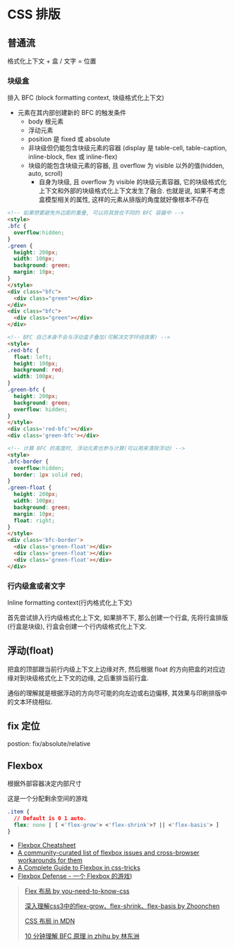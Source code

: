 # CSS 排版

## 普通流

格式化上下文 + 盒 / 文字 = 位置

### 块级盒

排入 BFC (block formatting context, 块级格式化上下文)

* 元素在其内部创建新的 BFC 的触发条件
  * body 根元素
  * 浮动元素
  * position 是 fixed 或 absolute
  * 非块级但仍能包含块级元素的容器 (display 是 table-cell, table-caption, inline-block, flex 或 inline-flex)
  * 块级的能包含块级元素的容器, 且 overflow 为 visible 以外的值(hidden, auto, scroll)
    * 自身为块级, 且 overflow 为 visible 的块级元素容器, 它的块级格式化上下文和外部的块级格式化上下文发生了融合. 也就是说, 如果不考虑盒模型相关的属性, 这样的元素从排版的角度就好像根本不存在

```html
<!-- 如果想要避免外边距的重叠, 可以将其放在不同的 BFC 容器中 -->
<style>
.bfc {
  overflow:hidden;
}
.green {
  height: 200px;
  width: 100px;
  background: green;
  margin: 10px;
}
</style>
<div class="bfc">
  <div class="green"></div>
</div>
<div class="bfc">
  <div class="green"></div>
</div>

<!-- BFC 自己本身不会与浮动盒子叠加(可解决文字环绕效果) -->
<style>
.red-bfc {
  float: left;
  height: 100px;
  background: red;
  width: 100px;
}
.green-bfc {
  height: 200px;
  background: green;
  overflow: hidden;
}
</style>
<div class='red-bfc'></div>
<div class='green-bfc'></div>

<!-- 计算 BFC 的高度时, 浮动元素也参与计算(可以用来清除浮动) -->
<style>
.bfc-border {
  overflow:hidden;
  border: 1px solid red;
}
.green-float {
  height: 200px;
  width: 100px;
  background: green;
  margin: 10px;
  float: right;
}
</style>
<div class='bfc-border'>
  <div class='green-float'></div>
  <div class='green-float'></div>
  <div class='green-float'></div>
</div>
```

### 行内级盒或者文字

Inline formatting context(行内格式化上下文)

首先尝试排入行内级格式化上下文, 如果排不下, 那么创建一个行盒, 先将行盒排版(行盒是块级), 行盒会创建一个行内级格式化上下文.

## 浮动(float)

把盒的顶部跟当前行内级上下文上边缘对齐, 然后根据 float 的方向把盒的对应边缘对到块级格式化上下文的边缘, 之后重排当前行盒.

通俗的理解就是根据浮动的方向尽可能的向左边或右边偏移, 其效果与印刷排版中的文本环绕相似.

## fix 定位

postion: fix/absolute/relative

## Flexbox

根据外部容器决定内部尺寸

这是一个分配剩余空间的游戏

```css
.item {
  // Default is 0 1 auto.
  flex: none | [ <'flex-grow'> <'flex-shrink'>? || <'flex-basis'> ]
}
```

* [Flexbox Cheatsheet](https://yoksel.github.io/flex-cheatsheet/)
* [A community-curated list of flexbox issues and cross-browser workarounds for them](https://github.com/philipwalton/flexbugs)
* [A Complete Guide to Flexbox in css-tricks](https://css-tricks.com/snippets/css/a-guide-to-flexbox/)
* [Flexbox Defense - 一个 Flexbox 的游戏](http://www.flexboxdefense.com/))

> [Flex 布局 by you-need-to-know-css](https://lhammer.cn/You-need-to-know-css/#/flexbox-layout)
>
> [深入理解css3中的flex-grow、flex-shrink、flex-basis by Zhoonchen](http://zhoon.github.io/css3/2014/08/23/flex.html)
>
> [CSS 布局 in MDN](https://developer.mozilla.org/zh-CN/docs/Learn/CSS/CSS_layout)
>
> [10 分钟理解 BFC 原理 in zhihu by 林东洲](https://zhuanlan.zhihu.com/p/25321647)

